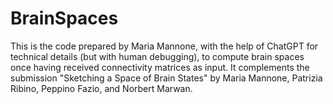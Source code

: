 # BrainSpaces

This is the code prepared by Maria Mannone, with the help of ChatGPT for technical details (but with human debugging), to compute brain spaces once having received connectivity matrices as input. It complements the submission "Sketching a Space of Brain States" by Maria Mannone, Patrizia Ribino, Peppino Fazio, and Norbert Marwan.
